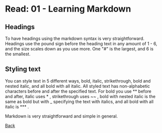 # Read: 01 - Learning Markdown

## Headings

To have headings using the markdown syntax is very straightforward. Headings use the pound sign before the heading text in any amount of 1 - 6, and the size scales down as you use more. One "#" is the largest, and 6 is the smallest. 

## Styling text

You can style text in 5 different ways, bold, italic, strikethrough, bold and nested italic, and all bold with all italic. All styled text has non-alphabetic characters before and after the specified text. For bold you use ** before and after, italic uses * , strikethrough uses ~~ , bold with nested italic is the same as bold but with _ specifying the text with italics, and all bold with all italic is *** .

Markdown is very straightforward and simple in general.

[Back](https://dylanmunson.github.io/reading-notes/)

